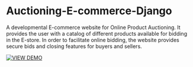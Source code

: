 # Auctioning-E-commerce-Django
A developmental E-commerce website for Online Product Auctioning. It provides the user with a catalog of different products available for bidding in the E-store. In order to facilitate online bidding, the website provides secure bids and closing features for buyers and sellers. 

[![VIEW DEMO](https://img.youtube.com/vi/MrRpPPqpEyw/0.jpg)](https://www.youtube.com/watch?v=MrRpPPqpEyw)
